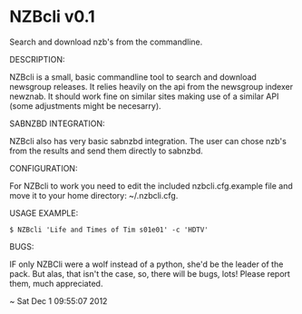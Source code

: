 NZBcli v0.1
===========
Search and download nzb's from the commandline.


DESCRIPTION:

NZBcli is a small, basic commandline tool to search and download newsgroup releases. It relies heavily on the api from the newsgroup indexer newznab. It should
work fine on similar sites making use of a similar API (some adjustments might be necesarry).


SABNZBD INTEGRATION:

NZBcli also has very basic sabnzbd integration. The user can chose nzb's from the results and send them directly to sabnzbd.


CONFIGURATION:

For NZBcli to work you need to edit the included nzbcli.cfg.example file and move it to your home directory: ~/.nzbcli.cfg.


USAGE EXAMPLE:

    $ NZBcli 'Life and Times of Tim s01e01' -c 'HDTV'


BUGS:

IF only NZBCli were a wolf instead of a python, she'd be the leader of
the pack. But alas, that isn't the case, so, there will be bugs, lots!
Please report them, much appreciated.


~ Sat Dec  1 09:55:07 2012
